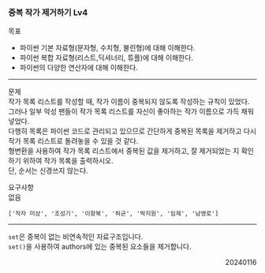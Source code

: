 ### 중복 작가 제거하기 Lv4
목표  
- 파이썬 기본 자료형(문자형, 수치형, 불린형)에 대해 이해한다.
- 파이썬 복합 자료형(리스트,딕셔너리, 튜플)에 대해 이해한다.
- 파이썬의 다양한 연산자에 대해 이해한다.

---
문제  
작가 목록 리스트를 작성할 때, 작가 이름이 중복되지 않도록 작성하는 규칙이 있었다.  
그러나 일부 악성 팬들이 작가 목록 리스트를 자신이 좋아하는 작가 이름으로 가득 채워 넣었다.  
다행히 목록은 파이썬 코드로 관리되고 있으므로 간단하게 중복된 목록을 제거하고 다시 작가 목록 리스트로 돌려놓을 수 있을 것 같다.  
형변환을 사용하여 작가 목록 리스트에서 중복된 값을 제거하고, 잘 제거되었는 지 확인하기 위하여 작가 목록을 출력하시오.  
단, 순서는 신경쓰지 않는다.  

요구사항  
없음
```
['작자 미상', '조성기', '이항복', '허균', '박지원', '임제', '남영로']
```
---
`set`은 중복이 없는 비연속적인 자료구조입니다.  
`set()`을 사용하여 authors에 있는 중복된 요소들을 제거합니다.
<div style="text-align: right">20240116</div>
